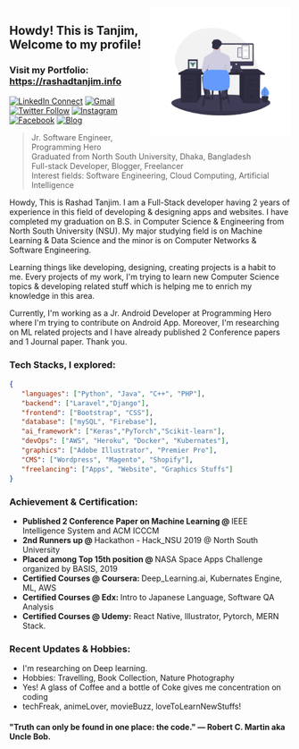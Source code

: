 <img align="right" alt="GIF" src="https://github.com/RashadTanjim/RashadTanjim/blob/master/animation.gif?raw=true" width="250" height="230" />

## Howdy! This is Tanjim, Welcome to my profile!
### Visit my Portfolio: https://rashadtanjim.info

[![LinkedIn Connect](https://img.shields.io/badge/%20-Connect-black?color=222244&labelColor=000000&logo=linkedin&logoColor=f5f7fe)](https://www.linkedin.com/in/rashad-tanjim/)
[![Gmail](https://img.shields.io/badge/%20-Send%20Mail-black?color=222244&labelColor=000000&logo=gmail&logoColor=f5f7fe)](mailto:arnob.tanjim@gmail.com?subject=From%20GitHub&cc=rashad.tanjim@northsouth.edu&body=Howdy!,%20Contacting%20from%20GitHub)
[![Twitter Follow](https://img.shields.io/badge/dynamic/json.svg?color=222244&labelColor=000000&logo=twitter&logoColor=f5f7fe&label=&query=%24[0].followers_count&url=https%3A%2F%2Fcdn.syndication.twimg.com%2Fwidgets%2Ffollowbutton%2Finfo.json%3Fscreen_names%3Drashadtanjim&suffix=%20Followers)](https://twitter.com/rashadtanjim)
[![Instagram](https://img.shields.io/badge/%20-Instagram-black?color=222244&labelColor=000000&logo=instagram&logoColor=ffffff)](https://www.instagram.com/arnobtanjim/)
[![Facebook](https://img.shields.io/badge/%20-Facebook-black?color=222244&labelColor=000000&logo=facebook&logoColor=ffffff)](https://www.facebook.com/arnobtanjim)
[![Blog](https://img.shields.io/badge/%20-Blog-black?color=222244&labelColor=000000&logo=blogger&logoColor=ffffff)](https://www.towardsharing.com)

> Jr. Software Engineer, Programming Hero <br />
> Graduated from North South University, Dhaka, Bangladesh <br />
> Full-stack Developer, Blogger, Freelancer <br />
> Interest fields: Software Engineering, Cloud Computing, Artificial Intelligence

Howdy, This is Rashad Tanjim. I am a Full-Stack developer having 2 years of experience in this field of developing & designing apps and websites. I have completed my graduation on B.S. in Computer Science & Engineering from North South University (NSU). My major studying field is on Machine Learning & Data Science and the minor is on Computer Networks & Software Engineering. 

Learning things like developing, designing, creating projects is a habit to me. Every projects of my work, I'm trying to learn new Computer Science topics & developing related stuff which is helping me to enrich my knowledge in this area. 

Currently, I'm working as a Jr. Android Developer at Programming Hero where I'm trying to contribute on Android App. Moreover, I'm researching on ML related projects and I have already published 2 Conference papers and 1 Journal paper. Thank you.


### Tech Stacks, I explored:

```json
{
   "languages": ["Python", "Java", "C++", "PHP"],
   "backend": ["Laravel","Django"],
   "frontend": ["Bootstrap", "CSS"],
   "database": ["mySQL", "Firebase"],
   "ai_framework": ["Keras","PyTorch","Scikit-learn"],
   "devOps": ["AWS", "Heroku", "Docker", "Kubernates"],
   "graphics": ["Adobe Illustrator", "Premier Pro"],
   "CMS": ["Wordpress", "Magento", "Shopify"],
   "freelancing": ["Apps", "Website", "Graphics Stuffs"] 
}
```
### Achievement & Certification:

<ul>  <li>
     <b>Published 2 Conference Paper on Machine Learning @ </b> IEEE Intelligence System and ACM ICCCM
   </li>
  <li>
     <b>2nd Runners up @ </b> Hackathon - Hack_NSU 2019 @ North South University
   </li>
  <li>
     <b>Placed among Top 15th position @ </b> NASA Space Apps Challenge organized by BASIS, 2019
   </li> 
   <li>
     <b>Certified Courses @ Coursera: </b> Deep_Learning.ai, Kubernates Engine, ML, AWS
   </li>
   <li>
     <b>Certified Courses @ Edx: </b> Intro to Japanese Language, Software QA Analysis   
   </li>
   <li>
     <b>Certified Courses @ Udemy:</b> React Native, Illustrator, Pytorch, MERN Stack.
   </li>
</ul>

### Recent Updates & Hobbies:
- I'm researching on Deep learning.
- Hobbies: Travelling, Book Collection, Nature Photography 
- Yes! A glass of Coffee and a bottle of Coke gives me concentration on coding
- techFreak, animeLover, movieBuzz, loveToLearnNewStuffs!


#### "Truth can only be found in one place: the code." ― Robert C. Martin aka Uncle Bob.
